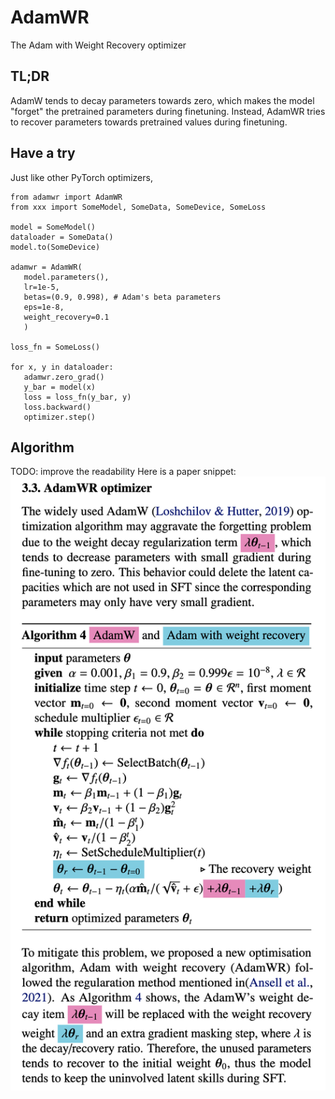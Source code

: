 # AdamWR
The Adam with Weight Recovery optimizer

## TL;DR
AdamW tends to decay parameters towards zero, which makes the model "forget" the pretrained parameters during finetuning. Instead, AdamWR tries to recover parameters towards pretrained values during finetuning.

## Have a try
Just like other PyTorch optimizers,

 ``` pyhon
from adamwr import AdamWR
from xxx import SomeModel, SomeData, SomeDevice, SomeLoss

model = SomeModel()
dataloader = SomeData()
model.to(SomeDevice)

adamwr = AdamWR(
    model.parameters(),
    lr=1e-5,
    betas=(0.9, 0.998), # Adam's beta parameters
    eps=1e-8,
    weight_recovery=0.1
    )

loss_fn = SomeLoss()

for x, y in dataloader:
    adamwr.zero_grad()
    y_bar = model(x)
    loss = loss_fn(y_bar, y)
    loss.backward()
    optimizer.step()
 ```

 ## Algorithm
 TODO: improve the readability
 Here is a paper snippet:
![image](images/adamwr_algorithm.png)